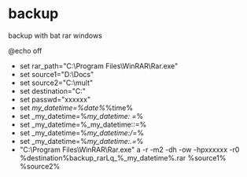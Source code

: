 # backup
backup with bat rar windows

@echo off


- set rar_path="C:\Program Files\WinRAR\Rar.exe"
- set source1="D:\Docs"
- set source2="C:\mult"
- set destination="C:\"
- set passwd="xxxxxx"
- set _my_datetime=%date%_%time%
- set _my_datetime=%_my_datetime: =_%
- set _my_datetime=%_my_datetime::=%
- set _my_datetime=%_my_datetime:/=_%
- set _my_datetime=%_my_datetime:.=_%
- "C:\Program Files\WinRAR\Rar.exe"  a -r -m2 -dh -ow -hpxxxxxx -r0 %destination%backup_rarLq_%_my_datetime%.rar %source1% %source2%
